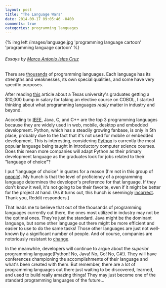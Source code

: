 ```yaml
---
layout: post
title: "The Language Wars"
date: 2014-09-17 09:05:46 -0400
comments: true
categories: programming languages
---
```

{% img left /images/language.jpg 'programming language cartoon' 'programming language cartoon' %}
###### Essays by [Marco Antonio Islas Cruz](https://www.flickr.com/photos/markuz/5476354835/in/photolist-9kVKuX-DPuZr-cyzFqh-dgBX5h-dcn2NC-bk3mFf-2CcMj-73wwvy-8HqhkF-nPej2Z-4auAXX-4auvCv-4aux7x-4auEfe-4auxDT-4auM64-4auQa8-4auNpa-nuV3GR-nMpVwR-nuX4Pf-nuVMGg-nuX4SS-nuVMg6-nPcfYZ-nuY9BP-nPeCHB-nuV58X-nMpVpr-nMpURT-nMn1JE-nuV42D-nuXEX3-nKp6ch-nuVMT8-nMePeN-nuVMap-nKngMu-nPeCEa-nuXyMe-nKnid5-nPeCYX-nuV3Mv-nMn2eC-nuXEoY-nuY9yH-nKpFhS-nMpnLL-nKnhPj-nuXyh6) ######


There are [thousands](http://en.wikipedia.org/wiki/Lists_of_programming_languages) of programming languages. Each language has its strengths and weaknesses, its own special qualities, and some have very specific purposes.

After reading [this](http://www.itworld.com/career/436261/college-students-learning-cobol-make-more-money) article about a Texas university's graduates getting a $10,000 bump in salary for taking an elective course on COBOL, I started thinking about what programming languages _really_ matter in industry and beyond. 

According to [IEEE](http://spectrum.ieee.org/computing/software/top-10-programming-languages), Java, C, and C++ are the top 3 programming languages because they are widely used in web, mobile, desktop and embedded development. Python, which has a steadily growing fanbase, is only in 5th place, probably due to the fact that it's not used for mobile or embedded development. This is interesting, considering [Python](http://cacm.acm.org/blogs/blog-cacm/176450-python-is-now-the-most-popular-introductory-teaching-language-at-top-us-universities/fulltext) is currently the most popular language being taught in introductory computer science courses. Does this mean more companies will adapt Python as their primary development language as the graduates look for jobs related to their "language of choice"?

I put "language of choice" in quotes for a reason (I'm not in this group of [people](http://www.unnecessaryquotes.com/)). My hunch is that the level of proficiency of a programming language determines the developer's preference for that language. If they don't know it well, it's not going to be their favorite, even if it might be better for the project at hand. (As it turns out, this hunch is seemingly [incorrect](http://www.reddit.com/r/learnprogramming/comments/2gos1e/is_your_preferred_programming_language_the_same/). Thank you, Reddit responders.)

That leads me to believe that out of the thousands of programming languages currently out there, the ones most utilized in industry may not be the optimal ones. They're just the standard. Java might be the dominant language, but some other language out there might be more efficient and easier to use to do the same tasks! Those other languages are just not well-known by a significant number of people. And of course, companies are notoriously resistant to [change](http://thenextweb.com/dd/2014/02/27/web-2-0-languages-david-hasselhoff-common/).

In the meanwhile, developers will continue to argue about the _superior_ programming language(Python! No, Java! No, Go! No, C#!). They will have conferences championing the accomplishments of their language and what's been created with them. But remember, there are a lot of programming languages out there just waiting to be discovered, learned, and used to build really amazing things! They may just become one of the standard programming languages of the future...